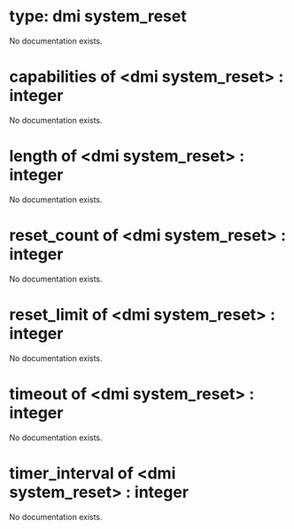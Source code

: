 # type: dmi system_reset

No documentation exists.

# capabilities of &lt;dmi system_reset&gt; : integer

No documentation exists.

# length of &lt;dmi system_reset&gt; : integer

No documentation exists.

# reset_count of &lt;dmi system_reset&gt; : integer

No documentation exists.

# reset_limit of &lt;dmi system_reset&gt; : integer

No documentation exists.

# timeout of &lt;dmi system_reset&gt; : integer

No documentation exists.

# timer_interval of &lt;dmi system_reset&gt; : integer

No documentation exists.
